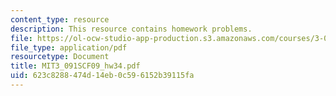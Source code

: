 ```yaml
---
content_type: resource
description: This resource contains homework problems.
file: https://ol-ocw-studio-app-production.s3.amazonaws.com/courses/3-091sc-introduction-to-solid-state-chemistry-fall-2010/623c8288474d14eb0c596152b39115fa_MIT3_091SCF09_hw34.pdf
file_type: application/pdf
resourcetype: Document
title: MIT3_091SCF09_hw34.pdf
uid: 623c8288-474d-14eb-0c59-6152b39115fa
---
```

